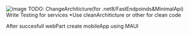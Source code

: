 ![image](https://github.com/davidkoo1/Carsites/assets/57301498/e64cd63b-5f11-425e-a58c-e909e2f7aa18)
TODO:
ChangeArchiticture(for .net8/FastEndpoinds&MinimalApi)
Write Testing for services
*Use cleanArchiticture or other for clean code


After succesfull webPart create mobileApp using MAUI
